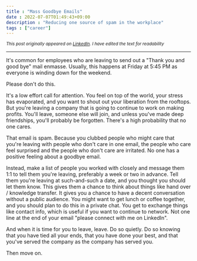 ```yaml
---
title : "Mass Goodbye Emails"
date : 2022-07-07T01:49:43+09:00
description : "Reducing one source of spam in the workplace"
tags : ["career"]
---
```



<small>*This post originally appeared on [LinkedIn](https://www.linkedin.com/posts/ajayarn_its-common-for-employees-who-are-leaving-activity-6950487233229373440-Usxl?utm_source=linkedin_share&utm_medium=member_desktop_web). I have edited the text for readability*</small>


---

It's common for employees who are leaving to send out a "Thank you and good bye" mail enmasse. Usually, this happens at Friday at 5:45 PM as everyone is winding down for the weekend.
 
Please don't do this.

It's a low effort call for attention. You feel on top of the world, your stress has evaporated, and you want to shout out your liberation from the rooftops. But you're leaving a company that is going to continue to work on making profits. You'll leave, someone else will join, and unless you've made deep friendships, you'll probably be forgotten. There's a high probability that no one cares.  

That email is spam. Because you clubbed people who might care that you're leaving with people who don't care in one email, the people who care feel surprised and the people who don't care are irritated. No one has a positive feeling about a goodbye email.
 
Instead, make a list of people you worked with closely and message them 1:1 to tell them you're leaving, preferably a week or two in advance. Tell them you're leaving at such-and-such a date, and you thought you should let them know. This gives them a chance to think about things like hand over / knowledge transfer. It gives you a chance to have a decent conversation without a public audience. You might want to get lunch or coffee together, and you should plan to do this in a private chat. You get to exchange things like contact info, which is useful if you want to continue to network. Not one line at the end of your email "please connect with me on LinkedIn".

And when it is time for you to leave, leave. Do so quietly. Do so knowing that you have tied all your ends, that you have done your best, and that you've served the company as the company has served you. 

Then move on.


